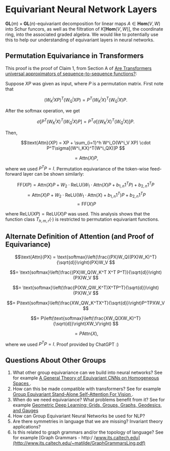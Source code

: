 # Equivariant Neural Network Layers
$\mathbf{GL}(m) \times \mathbf{GL}(n)$-equivariant decomposition for linear maps $A \in \mathbf{Hom}(V, W)$ into Schur funcors, as well as the filtration of $K[\mathbf{Hom}(V, W)]$, the coordinate ring, into the associated graded algebra. We would like to potentially use this to help our understanding of equivariant layers in neural networks. 

## Permutation Equivariance in Transformers

This proof is the proof of Claim 1, from Section A of [Are Transformers universal approximators of sequence-to-sequence functions?](https://arxiv.org/abs/1912.10077): 

Suppose $XP$ was given as input, where $P$ is a permutation matrix. First note that 

$$(W^i_KXP)^T(W^i_QXP) = P^T(W^i_KX)^T(W^i_QX)P.$$ 

After the softmax operation, we get 

$$ \sigma[P^T(W^i_KX)^T(W^i_QX)P] = P^T\sigma[(W^i_KX)^T(W^i_QX)]P.$$ 

Then, 

$$\text{Attn}(XP) = XP + \sum_{i=1}^h W^i_O(W^i_V XP) \cdot P^T\sigma[(W^i_KX)^T(W^i_QX)]P $$

$$ = \text{Attn}(X)P,$$

where we used $P^TP = I$. Permutation equivariance of the token-wise feed-forward layer can be shown similarly: 

$$\text{FF}(XP) = \text{Attn}(X)P +W_2\cdot\text{ReLU}(W_1\cdot\text{Attn}(X)P +b_{1,n}1^TP)+b_{2,n}1^TP $$ 
$$ =\text{Attn}(X)P +W_2\cdot\text{ReLU}(W_1\cdot\text{Attn}(X)+b_{1,n}1^T)P +b_{2,n}1^TP $$
$$ =\text{FF}(X)P $$
             
where $\text{ReLU}(XP) = \text{ReLU}(X)P$ was used. This analysis shows that the function class $T_{h,m,r}(\cdot)$ is restricted to permutation equivariant functions.

## Alternate Definition of Attention (and Proof of Equivariance)

$$\text{Attn}(PX) = \text{softmax}\left(\frac{(PX)W_Q((PX)W_K)^T}{\sqrt{d}}\right)(PX)W_V $$

$$= \text{softmax}\left(\frac{(PX)W_Q(W_K^T X^T P^T)}{\sqrt{d}}\right)(PX)W_V $$
                
$$= \text{softmax}\left(\frac{P(XW_QW_K^T)X^TP^T}{\sqrt{d}}\right)(PX)W_V $$
                
$$= P\text{softmax}\left(\frac{XW_QW_K^TX^T}{\sqrt{d}}\right)P^TPXW_V $$
                
$$= P\left(\text{softmax}\left(\frac{XW_Q(XW_K)^T}{\sqrt{d}}\right)XW_V\right) $$
                
$$= P\text{Attn}(X),$$

where we used $P^TP = I$. Proof provided by ChatGPT :)

## Questions About Other Groups

1. What other group equivariance can we build into neural networks? See for example [A General Theory of Equivariant CNNs on Homogeneous Spaces
](https://arxiv.org/abs/1811.02017).
2. How can this be made compatible with transformers? See for example [Group Equivariant Stand-Alone Self-Attention For Vision
](https://arxiv.org/abs/2010.00977).
3. When do we need equivariance? What problems benefit from it? See for example [Geometric Deep Learning: Grids, Groups, Graphs, Geodesics, and Gauges
](https://arxiv.org/abs/2104.13478)
4. How can Group Equivariant Neural Networks be used for NLP? 
5. Are there symmetries in language that we are missing? Invariant theory applications?
6. Is this related to graph grammars and/or the topology of language? See for example [Graph Grammars - http:/ /www.its.caltech.edu](http://www.its.caltech.edu/~matilde/GraphGrammarsLing.pdf)


